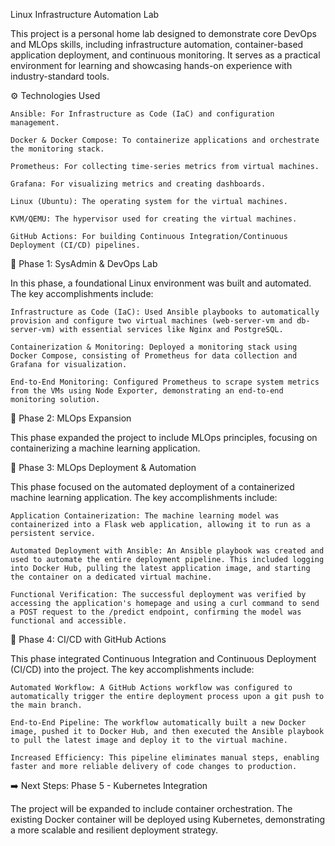 Linux Infrastructure Automation Lab

This project is a personal home lab designed to demonstrate core DevOps and MLOps skills, including infrastructure automation, container-based application deployment, and continuous monitoring. It serves as a practical environment for learning and showcasing hands-on experience with industry-standard tools.

⚙️ Technologies Used

    Ansible: For Infrastructure as Code (IaC) and configuration management.

    Docker & Docker Compose: To containerize applications and orchestrate the monitoring stack.

    Prometheus: For collecting time-series metrics from virtual machines.

    Grafana: For visualizing metrics and creating dashboards.

    Linux (Ubuntu): The operating system for the virtual machines.

    KVM/QEMU: The hypervisor used for creating the virtual machines.

    GitHub Actions: For building Continuous Integration/Continuous Deployment (CI/CD) pipelines.

🚀 Phase 1: SysAdmin & DevOps Lab

In this phase, a foundational Linux environment was built and automated. The key accomplishments include:

    Infrastructure as Code (IaC): Used Ansible playbooks to automatically provision and configure two virtual machines (web-server-vm and db-server-vm) with essential services like Nginx and PostgreSQL.

    Containerization & Monitoring: Deployed a monitoring stack using Docker Compose, consisting of Prometheus for data collection and Grafana for visualization.

    End-to-End Monitoring: Configured Prometheus to scrape system metrics from the VMs using Node Exporter, demonstrating an end-to-end monitoring solution.

🚀 Phase 2: MLOps Expansion

This phase expanded the project to include MLOps principles, focusing on containerizing a machine learning application.

🚀 Phase 3: MLOps Deployment & Automation

This phase focused on the automated deployment of a containerized machine learning application. The key accomplishments include:

    Application Containerization: The machine learning model was containerized into a Flask web application, allowing it to run as a persistent service.

    Automated Deployment with Ansible: An Ansible playbook was created and used to automate the entire deployment pipeline. This included logging into Docker Hub, pulling the latest application image, and starting the container on a dedicated virtual machine.

    Functional Verification: The successful deployment was verified by accessing the application's homepage and using a curl command to send a POST request to the /predict endpoint, confirming the model was functional and accessible.

🚀 Phase 4: CI/CD with GitHub Actions

This phase integrated Continuous Integration and Continuous Deployment (CI/CD) into the project. The key accomplishments include:

    Automated Workflow: A GitHub Actions workflow was configured to automatically trigger the entire deployment process upon a git push to the main branch.

    End-to-End Pipeline: The workflow automatically built a new Docker image, pushed it to Docker Hub, and then executed the Ansible playbook to pull the latest image and deploy it to the virtual machine.

    Increased Efficiency: This pipeline eliminates manual steps, enabling faster and more reliable delivery of code changes to production.

➡️ Next Steps: Phase 5 - Kubernetes Integration

The project will be expanded to include container orchestration. The existing Docker container will be deployed using Kubernetes, demonstrating a more scalable and resilient deployment strategy.